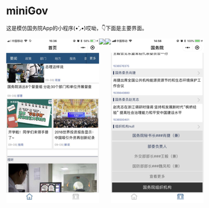 # miniGov
这是模仿国务院App的小程序(•̀˓◞•́)哎呦，👇下面是主要界面。


<div style="display:flex;height:100%" >
	<img  width="250"  src="https://github.com/LevenWin/miniGov/blob/master/preview/1.jpg"/>
<img width="250"  src="https://github.com/LevenWin/miniGov/blob/master/preview/2.jpg"/>
<img width="250"  src="https://github.com/LevenWin/miniGov/blob/master/preview/3.jpg"/>
<img width="250"  src="https://github.com/LevenWin/miniGov/blob/master/preview/4.jpg"/>
</div>



